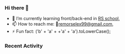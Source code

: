 ### Hi there 👋


- 🌱 I’m currently learning front/back-end in [RS school](https://rs.school/js/),
- 📫 How to reach me: 📮remorselex99@gmail.com,  
- ⚡ Fun fact: ('b' + 'a' + +'a' + 'a').toLowerCase();

### Recent Activity

<!--START_SECTION:activity-->
<!--END_SECTION:activity-->
